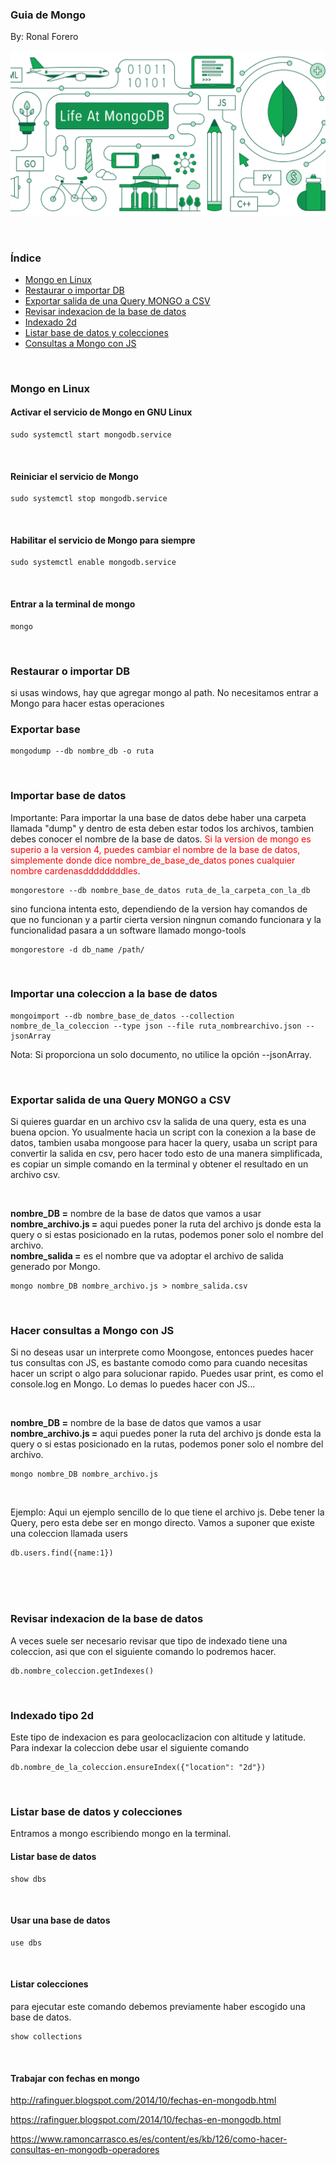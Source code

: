 

### Guia de Mongo
By: Ronal Forero
<p align="center"><img src="https://github.com/l337quez/mongo/blob/master/img/og-meta-vnnknnoyi0.png?raw=true"></p>  

<br/>

### Índice 
* [Mongo en Linux](#item1)
* [Restaurar o importar DB](#item2)
* [Exportar salida de una Query MONGO a CSV](#item2.1)
* [Revisar indexacion de la base de datos](#item3)
* [Indexado 2d](#item4)
* [Listar base de datos y colecciones](#item5)
* [Consultas a Mongo con JS](#consultas_con_js)

<br/>

<a name="item1"></a>
### Mongo en Linux
#### Activar el servicio de Mongo en GNU Linux
```
sudo systemctl start mongodb.service
```
<br/>


#### Reiniciar el servicio de Mongo
```
sudo systemctl stop mongodb.service
```
<br/>

#### Habilitar el servicio de Mongo para siempre
```
sudo systemctl enable mongodb.service
```
<br/>

#### Entrar a la terminal de mongo
```
mongo
```
<br/>

<a name="item2"></a>
### Restaurar o importar DB
si usas windows, hay que agregar mongo al path.
No necesitamos entrar a Mongo para hacer estas operaciones
### Exportar base
```
mongodump --db nombre_db -o ruta
```
<br/>

### Importar base de datos
Importante: Para importar la una base de datos debe haber una carpeta llamada "dump" y dentro de esta deben estar todos los archivos, tambien debes conocer el nombre de la base de datos.
<span style="color:red">Si la version de mongo es superio a la version 4, puedes cambiar el nombre de la base de datos, simplemente donde dice nombre_de_base_de_datos pones cualquier nombre</span> 
 <span style="color:red">cardenasddddddddles</span>.

```
mongorestore --db nombre_base_de_datos ruta_de_la_carpeta_con_la_db
```
sino funciona intenta esto, dependiendo de la version hay comandos de que no funcionan y a partir cierta version ningnun comando funcionara y
la funcionalidad pasara a un software llamado mongo-tools
```
mongorestore -d db_name /path/
```

<br/>

### Importar una coleccion a la base de datos

```
mongoimport --db nombre_base_de_datos --collection nombre_de_la_coleccion --type json --file ruta_nombrearchivo.json --jsonArray
```

Nota: Si proporciona un solo documento, no utilice la opción --jsonArray.

<br/>

<a name="item2.1"></a>
### Exportar salida de una Query MONGO a CSV
Si quieres guardar en un archivo csv la salida de una query, esta es una buena opcion. Yo usualmente hacia un script con la conexion a la base de datos, tambien usaba mongoose para hacer la query, usaba un script para convertir la salida en csv, pero hacer todo esto de una manera simplificada, es copiar un simple comando en la terminal y obtener el resultado en un archivo csv.

<br/>

**nombre_DB =** nombre de la base de datos que vamos a usar  
**nombre_archivo.js =** aqui puedes poner la ruta del archivo js donde esta la query o si estas posicionado en la rutas, podemos poner solo el nombre del archivo.  
**nombre_salida =** es el nombre que va adoptar el archivo de salida generado por Mongo.  

```
mongo nombre_DB nombre_archivo.js > nombre_salida.csv
```

<br/>


<a name="consultas_con_js"></a>
### Hacer consultas a Mongo con JS
Si no deseas usar un interprete como Moongose, entonces puedes hacer tus consultas con JS, es bastante comodo como para cuando necesitas hacer un script o algo para solucionar rapido. Puedes usar print, es como el console.log en Mongo. Lo demas lo puedes hacer con JS...

<br/>

**nombre_DB =** nombre de la base de datos que vamos a usar  
**nombre_archivo.js =** aqui puedes poner la ruta del archivo js donde esta la query o si estas posicionado en la rutas, podemos poner solo el nombre del archivo.  

```
mongo nombre_DB nombre_archivo.js 
```

<br/>


Ejemplo: Aqui un ejemplo sencillo de lo que tiene el archivo js. Debe tener la Query, pero esta debe ser en mongo directo. Vamos a suponer que existe una coleccion llamada users
```
db.users.find({name:1})
```



<br/>
<br/>
<br/>

<a name="item3"></a>
### Revisar indexacion de la base de datos
A veces suele ser necesario revisar que tipo de indexado tiene una coleccion, asi que con el siguiente comando lo podremos hacer.
```
db.nombre_coleccion.getIndexes()
```

<br/>

<a name="item4"></a>
### Indexado tipo 2d
Este tipo de indexacion es para geolocaclizacion con altitude y latitude. Para indexar la coleccion debe usar el siguiente comando

```
db.nombre_de_la_coleccion.ensureIndex({"location": "2d"})
```

<br/>

<a name="item5"></a>
### Listar base de datos y colecciones
Entramos a mongo escribiendo mongo en la terminal.

#### Listar base de datos
```
show dbs
```

<br/>

#### Usar una base de datos
```
use dbs
```

<br/>

#### Listar colecciones
para ejecutar este comando debemos previamente haber escogido una base de datos.

```
show collections
```

<br/>


#### Trabajar con fechas en mongo
http://rafinguer.blogspot.com/2014/10/fechas-en-mongodb.html

https://rafinguer.blogspot.com/2014/10/fechas-en-mongodb.html

https://www.ramoncarrasco.es/es/content/es/kb/126/como-hacer-consultas-en-mongodb-operadores
